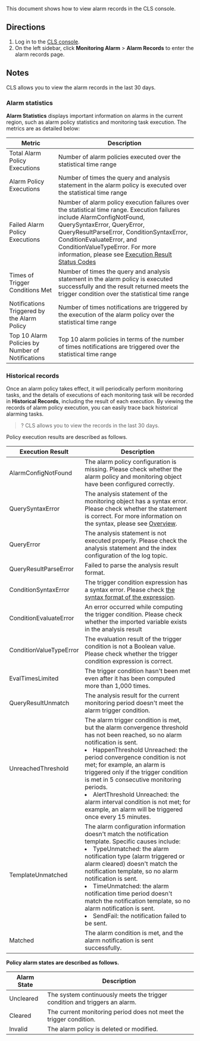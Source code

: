 This document shows how to view alarm records in the CLS console.

## Directions

1. Log in to the [CLS console](https://console.cloud.tencent.com/cls/monitor/notice/create).
2. On the left sidebar, click **Monitoring Alarm** > **Alarm Records** to enter the alarm records page.



## Notes

CLS allows you to view the alarm records in the last 30 days.

### Alarm statistics

**Alarm Statistics** displays important information on alarms in the current region, such as alarm policy statistics and monitoring task execution. The metrics are as detailed below:

| Metric             | Description                                                         |
| -------------------- | ------------------------------------------------------------ |
| Total Alarm Policy Executions     | Number of alarm policies executed over the statistical time range                         |
| Alarm Policy Executions     | Number of times the query and analysis statement in the alarm policy is executed over the statistical time range          |
| Failed Alarm Policy Executions | Number of alarm policy execution failures over the statistical time range. Execution failures include AlarmConfigNotFound, QuerySyntaxError, QueryError, QueryResultParseError, ConditionSyntaxError, ConditionEvaluateError, and ConditionValueTypeError. For more information, please see [Execution Result Status Codes](#result) |
| Times of Trigger Conditions Met     | Number of times the query and analysis statement in the alarm policy is executed successfully and the result returned meets the trigger condition over the statistical time range |
| Notifications Triggered by the Alarm Policy | Number of times notifications are triggered by the execution of the alarm policy over the statistical time range             |
| Top 10 Alarm Policies by Number of Notifications | Top 10 alarm policies in terms of the number of times notifications are triggered over the statistical time range            |


### Historical records

Once an alarm policy takes effect, it will periodically perform monitoring tasks, and the details of executions of each monitoring task will be recorded in **Historical Records**, including the result of each execution. By viewing the records of alarm policy execution, you can easily trace back historical alarming tasks.

>? CLS allows you to view the records in the last 30 days.
>


<span id="result"></span>
Policy execution results are described as follows.

| Execution Result                | Description                                                         |
| ----------------------- | ------------------------------------------------------------ |
| AlarmConfigNotFound     | The alarm policy configuration is missing. Please check whether the alarm policy and monitoring object have been configured correctly.     |
| QuerySyntaxError        | The analysis statement of the monitoring object has a syntax error. Please check whether the statement is correct. For more information on the syntax, please see [Overview](https://intl.cloud.tencent.com/document/product/614/37803). |
| QueryError              | The analysis statement is not executed properly. Please check the analysis statement and the index configuration of the log topic.         |
| QueryResultParseError   | Failed to parse the analysis result format.                                         |
| ConditionSyntaxError    | The trigger condition expression has a syntax error. Please check [the syntax format of the expression](https://www.tencentcloud.com/document/product/614/39576). |
| ConditionEvaluateError  | An error occurred while computing the trigger condition. Please check whether the imported variable exists in the analysis result     |
| ConditionValueTypeError | The evaluation result of the trigger condition is not a Boolean value. Please check whether the trigger condition expression is correct.       |
| EvalTimesLimited        | The trigger condition hasn't been met even after it has been computed more than 1,000 times.                 |
| QueryResultUnmatch      | The analysis result for the current monitoring period doesn't meet the alarm trigger condition.                   |
| UnreachedThreshold      | The alarm trigger condition is met, but the alarm convergence threshold has not been reached, so no alarm notification is sent.<li>HappenThreshold Unreached: the period convergence condition is not met; for example, an alarm is triggered only if the trigger condition is met in 5 consecutive monitoring periods.</li><li>AlertThreshold Unreached: the alarm interval condition is not met; for example, an alarm will be triggered once every 15 minutes.</li> |
| TemplateUnmatched       | The alarm configuration information doesn't match the notification template. Specific causes include:<li>TypeUnmatched: the alarm notification type (alarm triggered or alarm cleared) doesn't match the notification template, so no alarm notification is sent.</li><li>TimeUnmatched: the alarm notification time period doesn't match the notification template, so no alarm notification is sent.</li><li>SendFail: the notification failed to be sent.</li> |
| Matched                 | The alarm condition is met, and the alarm notification is sent successfully.                                 |

**Policy alarm states are described as follows.**

| Alarm State | Description   |
|-----------|---|
| Uncleared | The system continuously meets the trigger condition and triggers an alarm. |
| Cleared | The current monitoring period does not meet the trigger condition. |
| Invalid | The alarm policy is deleted or modified. |

